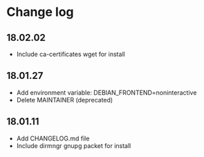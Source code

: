 # Change log

## 18.02.02
- Include ca-certificates wget for install

## 18.01.27
- Add environment variable: DEBIAN_FRONTEND=noninteractive
- Delete MAINTAINER (deprecated)

## 18.01.11
- Add CHANGELOG.md file
- Include dirmngr gnupg packet for install
